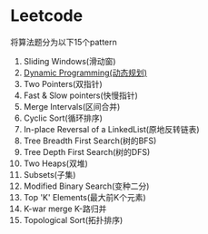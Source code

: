 # Leetcode
将算法题分为以下15个pattern

1. Sliding Windows(滑动窗)
2. [Dynamic Programming(动态规划)](DynamicProgramming/README.md)
3. Two Pointers(双指针)
4. Fast & Slow pointers(快慢指针)
5. Merge Intervals(区间合并)
6. Cyclic Sort(循环排序)
7. In-place Reversal of a LinkedList(原地反转链表)
8. Tree Breadth First Search(树的BFS)
9. Tree Depth First Search(树的DFS)
10. Two Heaps(双堆)
11. Subsets(子集)
12. Modified Binary Search(变种二分)
13. Top 'K' Elements(最大前K个元素)
14. K-war merge K-路归并
15. Topological Sort(拓扑排序)